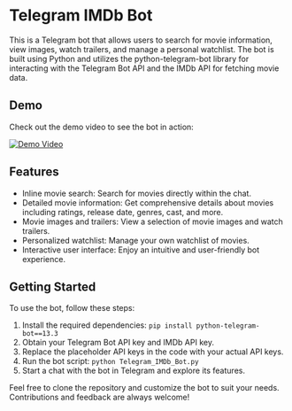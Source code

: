 # Telegram IMDb Bot

This is a Telegram bot that allows users to search for movie information, view images, watch trailers, and manage a personal watchlist. The bot is built using Python and utilizes the python-telegram-bot library for interacting with the Telegram Bot API and the IMDb API for fetching movie data.

## Demo

Check out the demo video to see the bot in action:

[![Demo Video](https://img.youtube.com/vi/XOuSuK44wJs/0.jpg)](https://youtu.be/XOuSuK44wJs)

## Features

- Inline movie search: Search for movies directly within the chat.
- Detailed movie information: Get comprehensive details about movies including ratings, release date, genres, cast, and more.
- Movie images and trailers: View a selection of movie images and watch trailers.
- Personalized watchlist: Manage your own watchlist of movies.
- Interactive user interface: Enjoy an intuitive and user-friendly bot experience.

## Getting Started

To use the bot, follow these steps:

1. Install the required dependencies: `pip install python-telegram-bot==13.3`
2. Obtain your Telegram Bot API key and IMDb API key.
3. Replace the placeholder API keys in the code with your actual API keys.
4. Run the bot script: `python Telegram_IMDb_Bot.py`
5. Start a chat with the bot in Telegram and explore its features.

Feel free to clone the repository and customize the bot to suit your needs. Contributions and feedback are always welcome!
